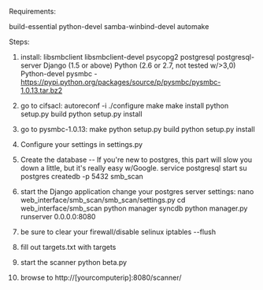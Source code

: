Requirements:

build-essential
python-devel
samba-winbind-devel
automake

Steps:
1) install:
	libsmbclient
	libsmbclient-devel
	psycopg2
	postgresql
	postgresql-server
	Django (1.5 or above)
	Python (2.6 or 2.7, not tested w/>3,0)
	Python-devel
	pysmbc - https://pypi.python.org/packages/source/p/pysmbc/pysmbc-1.0.13.tar.bz2

2) go to cifsacl:
	autoreconf -i
	./configure
	make
	make install
	python setup.py build
	python setup.py install

3) go to pysmbc-1.0.13:
	make
	python setup.py build
	python setup.py install

4) Configure your settings in settings.py

5) Create the database -- If you're new to postgres, this part will slow you down a little, but it's really easy w/Google.
	service postgresql start
	su postgres
	createdb -p 5432 smb_scan

6) start the Django application
	change your postgres server settings:
		nano web_interface/smb_scan/smb_scan/settings.py
	cd web_interface/smb_scan
	python manager syncdb
	python manager.py runserver 0.0.0.0:8080

7) be sure to clear your firewall/disable selinux
	iptables --flush

8) fill out targets.txt with targets

9) start the scanner
	python beta.py

10) browse to http://[yourcomputerip]:8080/scanner/

